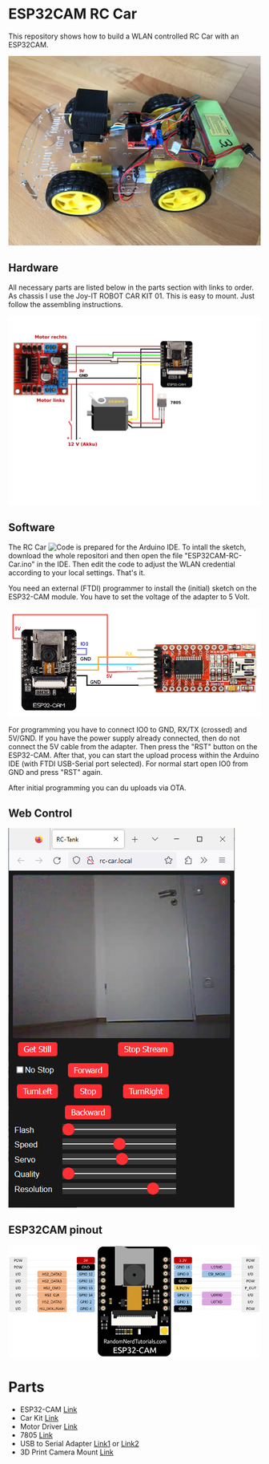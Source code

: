 # ESP32CAM RC Car

This repository shows how to build a WLAN controlled RC Car with an ESP32CAM.

![RC-Car1](RC-Car1.JPG)

## Hardware
All necessary parts are listed below in the parts section with links to order. 
As chassis I use the Joy-IT ROBOT CAR KIT 01. This is easy to mount. Just follow the assembling instructions.


![Wiring](ESP32-CAM-RC-Car.jpg)

## Software
The RC Car ![Code](https://github.com/AK-Homberger/ESP32CAM_RC-CAR/blob/master/ESP32CAM-RC-Car/ESP32CAM-RC-Car.ino) is prepared for the Arduino IDE. To intall the sketch, download the whole repositori and then open the file "ESP32CAM-RC-Car.ino" in the IDE. Then edit the code to adjust the WLAN credential according to your local settings. That's it.

You need an external (FTDI) programmer to install the (initial) sketch on the ESP32-CAM module. You have to set the voltage of the adapter to 5 Volt.

![FTDI](https://github.com/AK-Homberger/Alexa-Alarm-System-ESP32CAM/blob/main/Pictures/ESP32-CAM-FTDI-v2.png)

For programming you have to connect IO0 to GND, RX/TX (crossed) and 5V/GND. If you have the power supply already connected, then do not connect the 5V cable from the adapter. Then press the "RST" button on the ESP32-CAM. After that, you can start the upload process within the Arduino IDE (with FTDI USB-Serial port selected). For normal start open IO0 from GND and press "RST" again. 

After initial programming you can du uploads via OTA.


## Web Control
![Interface](Web-Interface.png)

## ESP32CAM pinout
![ESP32-CAM-pinout-new.png](ESP32-CAM-pinout-new.png "pinout")



# Parts
- ESP32-CAM [Link](https://www.reichelt.de/entwicklerboards-esp32-kamera-2mp-25--debo-cam-esp32-p266036.html?&nbc=1)
- Car Kit [Link](https://www.reichelt.de/roboter-fahrgestell-kit-fuer-alle-arduino-systeme-robot-car-kit-01-p219024.html?&nbc=1)
- Motor Driver [Link](https://www.reichelt.de/entwicklerboards-motodriver2-l298n-debo-motodriver2-p202829.html?&nbc=1)
- 7805 [Link](https://www.reichelt.de/festspannungsregler-5-v-1-5-a-to-220-3-ua-7805-ckcs-p189073.html?&nbc=1)
- USB to Serial Adapter [Link1](https://www.reichelt.de/entwicklerboards-microusb-buchse-auf-uart-ft232-debo-musb2uart-3-p266053.html?&nbc=1) or [Link2](https://www.amazon.de/dp/B07R17BMTL/ref=sspa_dk_detail_2?psc=1&pd_rd_i=B07R17BMTL&pd_rd_w=ctPSK&pf_rd_p=4060291c-d237-411a-a3fe-4e44df687a4d&pd_rd_wg=enKhZ&pf_rd_r=B02DJZMKW4QRHKBN627Q&pd_rd_r=829304f2-0444-4fec-88dc-e2af9109243b&spLa=ZW5jcnlwdGVkUXVhbGlmaWVyPUExRVI5V0dQMjFTMjg2JmVuY3J5cHRlZElkPUEwOTIzOTg1MUhUSVNEQ1M2T0lSVSZlbmNyeXB0ZWRBZElkPUEwNTM1MjQ4SldZRlhJQlI0UzNVJndpZGdldE5hbWU9c3BfZGV0YWlsJmFjdGlvbj1jbGlja1JlZGlyZWN0JmRvTm90TG9nQ2xpY2s9dHJ1ZQ==)
- 3D Print Camera Mount [Link](https://www.thingiverse.com/thing:3579507)
